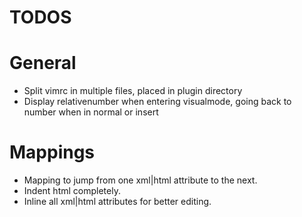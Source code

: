 TODOS
=====

# General

* Split vimrc in multiple files, placed in plugin directory
* Display relativenumber when entering visualmode, going back to
number when in normal or insert


# Mappings

* Mapping to jump from one xml|html attribute to the next.
* Indent html completely.
* Inline all xml|html attributes for better editing.
